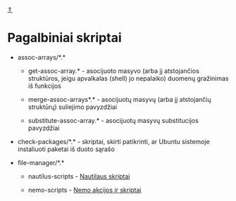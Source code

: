 [&uArr;](../readme.md)

# Pagalbiniai skriptai

* assoc-arrays/\*.*

  * get-assoc-array.* - asocijuoto masyvo (arba jį atstojančios struktūros, jeigu apvalkalas (shell) jo nepalaiko) duomenų gražinimas iš funkcijos

  * merge-assoc-arrays*.* - asocijuotų masyvų (arba jį atstojančių struktūrų) suliejimo pavyzdžiai

  * substitute-assoc-array.* - asocijuotų masyvų substitucijos pavyzdžiai

* check-packages/\*.* - skriptai, skirti patikrinti, ar Ubuntu sistemoje instaliuoti paketai iš duoto sąrašo

* file-manager/\*.*

  * nautilus-scripts - [Nautilaus skriptai](./file-manager/nautilus-scripts/readme.lt.md)

  * nemo-scripts - [Nemo akcijos ir skriptai](./file-manager/nemo-scripts/readme.lt.md)
